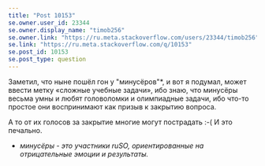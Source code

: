 ```yaml
---
title: "Post 10153"
se.owner.user_id: 23344
se.owner.display_name: "timob256"
se.owner.link: "https://ru.meta.stackoverflow.com/users/23344/timob256"
se.link: "https://ru.meta.stackoverflow.com/q/10153"
se.post_id: 10153
se.post_type: question
---
```

<p>Заметил, что ныне пошёл гон у "минусёров"*, и вот я подумал, может ввести метку «сложные учебные задачи», ибо знаю, что минусёры весьма умны и любят головоломки и олимпиадные задачи, ибо что-то простое они воспринимают как призыв к закрытию вопроса.</p>

<p>А то от их голосов за закрытие многие могут пострадать :-( И это печально.</p>

<ul>
<li><em>минусёры - это участники ruSO, ориентированные на 
отрицательные эмоции и результаты.</em> </li>
</ul>
